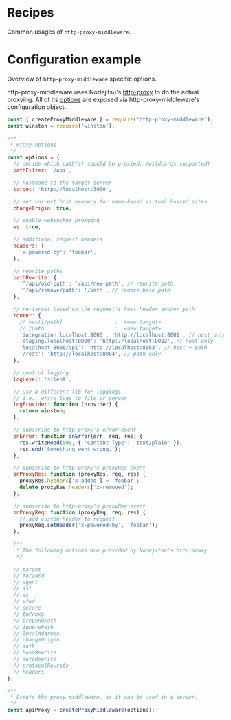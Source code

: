 # Recipes

Common usages of `http-proxy-middleware`.

# Configuration example

Overview of `http-proxy-middleware` specific options.

http-proxy-middleware uses Nodejitsu's [http-proxy](https://github.com/nodejitsu/node-http-proxy) to do the actual proxying. All of its [options](https://github.com/nodejitsu/node-http-proxy#options) are exposed via http-proxy-middleware's configuration object.

```javascript
const { createProxyMiddleware } = require('http-proxy-middleware');
const winston = require('winston');

/**
 * Proxy options
 */
const options = {
  // decide which path(s) should be proxied. (wildcards supported)
  pathFilter: '/api',

  // hostname to the target server
  target: 'http://localhost:3000',

  // set correct host headers for name-based virtual hosted sites
  changeOrigin: true,

  // enable websocket proxying
  ws: true,

  // additional request headers
  headers: {
    'x-powered-by': 'foobar',
  },

  // rewrite paths
  pathRewrite: {
    '^/api/old-path': '/api/new-path', // rewrite path
    '^/api/remove/path': '/path', // remove base path
  },

  // re-target based on the request's host header and/or path
  router: {
    // host[/path]                 :  <new target>
    // /path                       :  <new target>
    'integration.localhost:8000': 'http://localhost:8001', // host only
    'staging.localhost:8000': 'http://localhost:8002', // host only
    'localhost:8000/api': 'http://localhost:8003', // host + path
    '/rest': 'http://localhost:8004', // path only
  },

  // control logging
  logLevel: 'silent',

  // use a different lib for logging;
  // i.e., write logs to file or server
  logProvider: function (provider) {
    return winston;
  },

  // subscribe to http-proxy's error event
  onError: function onError(err, req, res) {
    res.writeHead(500, { 'Content-Type': 'text/plain' });
    res.end('Something went wrong.');
  },

  // subscribe to http-proxy's proxyRes event
  onProxyRes: function (proxyRes, req, res) {
    proxyRes.headers['x-added'] = 'foobar';
    delete proxyRes.headers['x-removed'];
  },

  // subscribe to http-proxy's proxyReq event
  onProxyReq: function (proxyReq, req, res) {
    // add custom header to request
    proxyReq.setHeader('x-powered-by', 'foobar');
  },

  /**
   * The following options are provided by Nodejitsu's http-proxy
   */

  // target
  // forward
  // agent
  // ssl
  // ws
  // xfwd
  // secure
  // toProxy
  // prependPath
  // ignorePath
  // localAddress
  // changeOrigin
  // auth
  // hostRewrite
  // autoRewrite
  // protocolRewrite
  // headers
};

/**
 * Create the proxy middleware, so it can be used in a server.
 */
const apiProxy = createProxyMiddleware(options);
```
